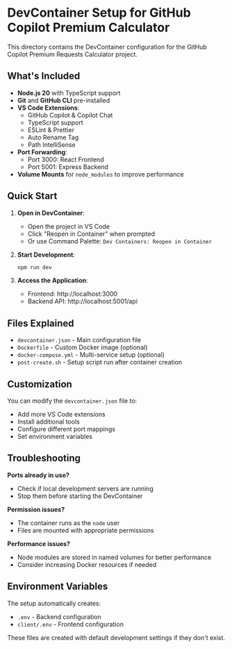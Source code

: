 # DevContainer Setup for GitHub Copilot Premium Calculator

This directory contains the DevContainer configuration for the GitHub Copilot Premium Requests Calculator project.

## What's Included

- **Node.js 20** with TypeScript support
- **Git** and **GitHub CLI** pre-installed
- **VS Code Extensions**:
  - GitHub Copilot & Copilot Chat
  - TypeScript support
  - ESLint & Prettier
  - Auto Rename Tag
  - Path IntelliSense
- **Port Forwarding**:
  - Port 3000: React Frontend
  - Port 5001: Express Backend
- **Volume Mounts** for `node_modules` to improve performance

## Quick Start

1. **Open in DevContainer**:
   - Open the project in VS Code
   - Click "Reopen in Container" when prompted
   - Or use Command Palette: `Dev Containers: Reopen in Container`

2. **Start Development**:
   ```bash
   npm run dev
   ```

3. **Access the Application**:
   - Frontend: http://localhost:3000
   - Backend API: http://localhost:5001/api

## Files Explained

- `devcontainer.json` - Main configuration file
- `Dockerfile` - Custom Docker image (optional)
- `docker-compose.yml` - Multi-service setup (optional)
- `post-create.sh` - Setup script run after container creation

## Customization

You can modify the `devcontainer.json` file to:
- Add more VS Code extensions
- Install additional tools
- Configure different port mappings
- Set environment variables

## Troubleshooting

**Ports already in use?**
- Check if local development servers are running
- Stop them before starting the DevContainer

**Permission issues?**
- The container runs as the `node` user
- Files are mounted with appropriate permissions

**Performance issues?**
- Node modules are stored in named volumes for better performance
- Consider increasing Docker resources if needed

## Environment Variables

The setup automatically creates:
- `.env` - Backend configuration
- `client/.env` - Frontend configuration

These files are created with default development settings if they don't exist.
